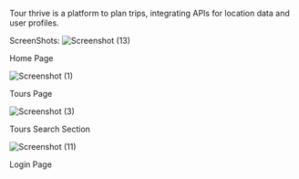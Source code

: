 Tour thrive is a platform to plan trips, integrating APIs for location data and user profiles.

ScreenShots:
![Screenshot (13)](https://github.com/user-attachments/assets/beb430b3-497e-4cb1-9996-bdffaa68826c)

Home Page

![Screenshot (1)](https://github.com/user-attachments/assets/e7fe005d-a001-4a9c-9705-495fb8549bce)

Tours Page

![Screenshot (3)](https://github.com/user-attachments/assets/dec2f737-5dd1-4707-bc35-e5e081b72696)

Tours Search Section

![Screenshot (11)](https://github.com/user-attachments/assets/d1590ca7-72fe-4a44-95ed-33eab4734e5e)

Login Page

